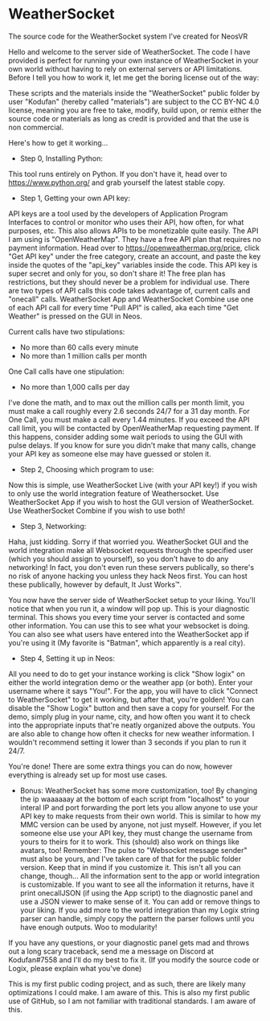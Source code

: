 # WeatherSocket
The source code for the WeatherSocket system I've created for NeosVR

Hello and welcome to the server side of WeatherSocket. The code I have provided is perfect for running your own instance of WeatherSocket in your own world without having to rely on external servers or API limitations. Before I tell you how to work it, let me get the boring license out of the way:

These scripts and the materials inside the "WeatherSocket" public folder by user "Kodufan" (hereby called "materials") are subject to the CC BY-NC 4.0 license, meaning you are free to take, modify, build upon, or remix either the source code or materials as long as credit is provided and that the use is non commercial. 

Here's how to get it working...

* Step 0, Installing Python:

This tool runs entirely on Python. If you don't have it, head over to https://www.python.org/ and grab yourself the latest stable copy.

* Step 1, Getting your own API key:

API keys are a tool used by the developers of Application Program Interfaces to control or monitor who uses their API, how often, for what purposes, etc. This also allows APIs to be monetizable quite easily. The API I am using is "OpenWeatherMap". They have a free API plan that requires no payment information. Head over to https://openweathermap.org/price, click "Get API key" under the free category, create an account, and paste the key inside the quotes of the "api_key" variables inside the code. This API key is super secret and only for you, so don't share it! The free plan has restrictions, but they should never be a problem for individual use. There are two types of API calls this code takes advantage of, current calls and "onecall" calls. WeatherSocket App and WeatherSocket Combine use one of each API call for every time "Pull API" is called, aka each time "Get Weather" is pressed on the GUI in Neos. 

Current calls have two stipulations: 
- No more than 60 calls every minute
- No more than 1 million calls per month

One Call calls have one stipulation:
- No more than 1,000 calls per day

I've done the math, and to max out the million calls per month limit, you must make a call roughly every 2.6 seconds 24/7 for a 31 day month. For One Call, you must make a call every 1.44 minutes. If you exceed the API call limit, you will be contacted by OpenWeatherMap requesting payment. If this happens, consider adding some wait periods to using the GUI with pulse delays. If you know for sure you didn't make that many calls, change your API key as someone else may have guessed or stolen it. 

* Step 2, Choosing which program to use:

Now this is simple, use WeatherSocket Live (with your API key!) if you wish to only use the world integration feature of Weathersocket. Use WeatherSocket App if you wish to host the GUI version of WeatherSocket. Use WeatherSocket Combine if you wish to use both!

* Step 3, Networking:

Haha, just kidding. Sorry if that worried you. WeatherSocket GUI and the world integration make all Websocket requests through the specified user (which you should assign to yourself), so you don't have to do any networking! In fact, you don't even run these servers publically, so there's no risk of anyone hacking you unless they hack Neos first. You can host these publically, however by default, It Just Works™.

You now have the server side of WeatherSocket setup to your liking. You'll notice that when you run it, a window will pop up. This is your diagnostic terminal. This shows you every time your server is contacted and some other information. You can use this to see what your websocket is doing. You can also see what users have entered into the WeatherSocket app if you're using it (My favorite is "Batman", which apparently is a real city).

* Step 4, Setting it up in Neos:

All you need to do to get your instance working is click "Show logix" on either the world integration demo or the weather app (or both). Enter your username where it says "You!". For the app, you will have to click "Connect to WeatherSocket" to get it working, but after that, you're golden! You can disable the "Show Logix" button and then save a copy for yourself. For the demo, simply plug in your name, city, and how often you want it to check into the appropriate inputs that're neatly organized above the outputs. You are also able to change how often it checks for new weather information. I wouldn't recommend setting it lower than 3 seconds if you plan to run it 24/7.

You're done! There are some extra things you can do now, however everything is already set up for most use cases.

* Bonus:
WeatherSocket has some more customization, too! By changing the ip waaaaaay at the bottom of each script from "localhost" to your interal IP and port forwarding the port lets you allow anyone to use your API key to make requests from their own world. This is similar to how my MMC version can be used by anyone, not just myself. However, if you let someone else use your API key, they must change the username from yours to theirs for it to work. This (should) also work on things like avatars, too! Remember: The pulse to "Websocket message sender" must also be yours, and I've taken care of that for the public folder version. Keep that in mind if you customize it. This isn't all you can change, though... All the information sent to the app or world integration is customizable. If you want to see all the information it returns, have it print onecallJSON (if using the App script) to the diagnostic panel and use a JSON viewer to make sense of it. You can add or remove things to your liking. If you add more to the world integration than my Logix string parser can handle, simply copy the pattern the parser follows until you have enough outputs. Woo to modularity!

If you have any questions, or your diagnostic panel gets mad and throws out a long scary traceback, send me a message on Discord at Kodufan#7558 and I'll do my best to fix it. (If you modify the source code or Logix, please explain what you've done)


This is my first public coding project, and as such, there are likely many optimizations I could make. I am aware of this. 
This is also my first public use of GitHub, so I am not familiar with traditional standards. I am aware of this.
